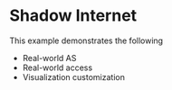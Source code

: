# Shadow Internet

This example demonstrates the following

- Real-world AS 
- Real-world access
- Visualization customization
